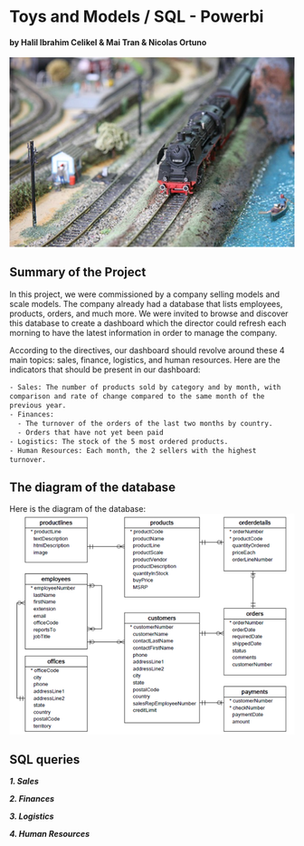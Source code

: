 # Toys and Models / SQL - Powerbi
#### by Halil Ibrahim Celikel & Mai Tran & Nicolas Ortuno

![Model Train](model_train.png)

## Summary of the Project

In this project, we were commissioned by a company selling models and scale models. The company already had a database that lists employees, products, orders, and much more. We were invited to browse and discover this database to create a dashboard which the director could refresh each morning to have the latest information in order to manage the company.

According to the directives, our dashboard should revolve around these 4 main topics: sales, finance, logistics, and human resources. Here are the indicators that should be present in our dashboard: 

~~~~~
- Sales: The number of products sold by category and by month, with comparison and rate of change compared to the same month of the previous year.
- Finances: 
  -	The turnover of the orders of the last two months by country. 
  -	Orders that have not yet been paid
- Logistics: The stock of the 5 most ordered products.
- Human Resources: Each month, the 2 sellers with the highest turnover.
~~~~~

## The diagram of the database
Here is the diagram of the database:
![Diagram](diagram.png)

## SQL queries

***1. Sales***



***2. Finances***



***3. Logistics***


***4. Human Resources***















